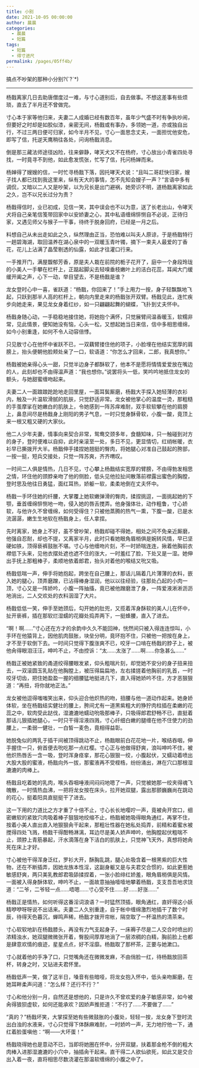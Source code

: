 ```yaml
---
title: 小别
date: 2021-10-05 00:00:00
author: 晨晨
categories: 
  - 晨晨
  - 短篇
tags: 
  - 短篇
  - 得寸进尺
permalink: /pages/05ff4b/
---
```


搞点不吵架的那种小分别?(ˊ?ˋ*)

---

杨戬离家几日去助唐僧度过一难，与寸心道别后，自去做事。不想这差事有些烦琐，直去了半月还不曾做完。

寸心本于家等他归来，夫妻二人成婚已经有数百年，虽年少气盛不时有争执吵闹，但要好之时却是如胶似漆，亲密无间，杨戬或有事办，多领她一道，亦或独自出行，不过三两日便可归家，如今半月不见，寸心一面思念丈夫，一面担忧他安危，即写了信，托逆天鹰稍往各处，问询杨戬消息。

<!-- more -->

倒是那三藏法师途径凶险，往来僻静，哮天犬又不在杨府，寸心放出小青雀四处寻找，一时竟寻不到他，如此愈发慌张，忙写了信，托问杨婵而来。

杨婵得了嫂嫂的信，一时忙寻杨戬下落，因托哮天犬说：“且叫二哥赶快归家，嫂子找人都已找到我这里来，纵有天大的事情，怎不先知会嫂子一声？”言语中多有调侃，又暗以二人又是吵架，以为兄长是出门避祸，她旁识不明，道杨戬离家如此之久，岂不以兄长过分为责？

杨戬得信时，业已初成，见信一笑，其中误会也不以为意，送了长老出山，令哮天犬将自己亲笔信笺带回家中以安娇妻之心，其中私语缠绵悱恻自不必说，正待归家，又遇见师父与猴子一干事，待终于脱身回府，已经是一月之后。

料想自己从未出走如此之久，纵然理由正当，恐怕难以叫夫人原谅，于是杨戬特行一趟碧海湖，取回温养在湖心泉中的一双暖玉青叶镯，摘下一束夫人最爱的丁香花，花儿上沾满了晶莹剔透的仙露，如此才往灌口行来。

一手推开门，满屋馥郁芳香，原是夫人栽在前院的栀子花开了，庭中一个身段玲珑的小美人一手攀在栏杆上，正踮起脚尖去轻嗅垂枝嫩叶上的洁白花蕊，耳闻大门缓缓开阖之声，心下一动，举目望去，不是杨戬是谁？

龙女登时心中一喜，雀跃道：“杨戬，你回来了！”手上用力一按，身子轻飘飘地飞起，只跃到那半人高的栏杆上，朝向内里走来的杨戬张开双臂。杨戬见此，连忙疾步向她走来，果见龙女身着红纱，如一只翩翩起舞的蝴蝶，飞扑到丈夫怀中。

杨戬身随心动，一手稳稳地接住她，将她抱个满怀，只觉展臂间温香暖玉，软糯非常，见此情景，便知她没有恼，心头一松，又想起她当日来信，信中多相思缠绵，如今小别重逢，如何不令人动容倍悸。

只见敖寸心在他怀中雀跃不已，一双藕臂搂住他的项子，小脸埋在他结实宽厚的肩膀上，抬头便朝他脸颊处亲了一口，软语道：“你怎么才回来，二郎，我真想你。”

杨戬被她亲得心头一甜，只觉半边身子都酥软了，他本不是愿将情情爱爱放在嘴边的人，此刻却也不由得温声道：“我也想你。”说罢将头一低，笑吟吟地抵住龙女的额头，与她甜蜜缠吻起来。

夫妻二人一面踉踉跄跄地走回里屋，一面耳鬓厮磨，杨戬大手探入她轻薄的衣衫内，触及一片温软滑腻的肌肤，只觉舒适非常。龙女被他掌心的温度一烫，那粗糙的手茧摩挲在她嫩白的肌肤上，令她感到一阵苏痒难耐，双手软软攀在他的肩膀上，鼻息间尽是杨戬身上刚阳的男子气息，一时只觉身酥骨软，小腹一酸，竟顶上来一根又粗又硬的大家伙。

他二人少年夫妻，情事向来契合非常，鸳鸯交颈多年，食髓知味，只一触碰到对方的身子，登时便难以自抑，此时亲滚至一处，多日不见，更显情切，红绡帐暖，衣衫早已撕拨开大半。杨戬伸手揉捏她翘挺的臀肉，将她腿心对准自己鼓起的胯部，一按一挺，短兵交接处，只觉一阵苏爽，齐齐喟叹。

一时间二人俱是情热，几日不见，寸心攀上杨戬结实宽厚的臂膀，不由得勃发相思之情，环住他的颈脖亲吻了他的侧脸，低头见他拉扯间散落前襟露出蜜色的胸膛，登时思及他往日勇猛，面红耳热，娇躯一软，柔柔地倒在丈夫怀中。

杨戬一手环住她的纤腰，大掌覆上她软嫩弹滑的臀肉，揉捏挑逗，一面挑起她的下颚，垂首缠绵悱恻地一吻，侵入她的唇舌搅弄。他身强体壮，动作粗鲁，寸心娇软，与他许久不曾缠绵，如何受得住？只被他蒸腾的热气一熏，下腹一酸，已是水流潺潺，嫩生生地软在杨戬身上，任人拿捏。

先时离家，她身上不好，虽不曾吵架，杨戬却碰不得她，相处之间不免亲近厮磨，他强自忍耐，却也不提，又离家半月，此时只看她眼角眉梢俱是婉转风情，早已坚硬如铁，顶得亵裤鼓胀不堪。寸心与他缠吻片刻，不一时娇喘连连，揪着他胸前衣襟低下头来，见他衣摆处遮也遮不住的涨大，一时羞红了脸，下处又是一湿。她伸出手抚上那粗棒子，柔顺地依着郎君，抬头对着他的喉结又吮又吸。

杨戬低喘一声，伸手将她抱起，跨坐在自己腰上，那话儿隔着几片薄薄的衣料，嵌入她的腿心，顶弄磨蹭，已沾得棒身湿润，他以以往经验，往那处凸起的小肉一顶，寸心又是一阵娇吟，小腹一阵抽搐，竟已被他蹭磨泄了身，一阵爱液淅淅沥沥地淌出，二人交欢处的衣料洇湿了大片。

杨戬低低一笑，伸手至她颈后，勾开她的肚兜，又揽着浑身酥软的美人儿在怀中，扯开亵裤，插在那软烂湿蠕的花瓣处捣弄两下，一挺蜂腰，直入了进去。

“啊！啊……”寸心还在方才的余韵中久久不能回神，恍然间只被入得连连惊叫，小手环在他猿背上，因他肌肉鼓胀，块垒分明，竟环抱不住，只被他一把按在身上，才不至于软倒下去。一时间只觉得下腹涨爽不已，咬牙一口啃在杨戬的脖子上，被他肏得眼泪汪汪，呻吟不止，不由控诉：“太……太涨了……啊……你急甚么……”

杨戬正被她紧致的甬道绞得腰眼发紧，仰头粗喘片刻，却觉她不安分的身子扭来扭去，一双滚圆玉乳贴在他胸膛上，被压得扁扁地，左右揉搓着他胸前的乳首，一时咬牙切齿，把住她盈盈一握的细腰猛地挺进几下，直入得她娇吟不住，方才恶狠狠道：“再扭，将你就地正法。”

龙女被他逗得嗤嗤笑出来，仰头迎合他炽热的吻，扭腰与他一道动作起来。她身娇体软，坐在杨戬结实健壮的腰上，胯间尤有一道黑紫粗大的狰狞肉柱插在柔嫩的花蕊之中，软肉受此跶伐，湿漉漉地蠕动吮吸那棒子，只吸得郎君舒畅不已，直挺着那话儿狠插她腿心，一时只干得淫液四溅，寸心纤细白嫩的腿缠在他不住使力的劲腰上，一柔弱一健壮，一白皙一麦色，竟相得益彰。

她脱兔似的两乳于插干间被顶得跳动不止，杨戬眼前白花花地一片，喉结吞咽，伸手握住一只，俯首便去吮吃那一点红樱。寸心正与他做得舒爽，浪叫呻吟不住，被他炽热唇舌一含一吸，登时浑身痉挛，那花心狠狠一绞，小腹起伏，又蠕动着喷出大股大股的蜜液，杨戬向外一拔，那蜜液再不受桎梏，纷纷涌出，淋在穴口那根湿漉漉的肉棒上。

杨戬且吃着她的乳肉，喉头吞咽唾液间闷闷地嗯了一声，只觉被她那一绞夹得魂飞魄散，一时情热血沸，一把将龙女按在床头，拉开她双腿，露出那颤巍巍尚在跳动的花心，挺着阳具直挺挺干了进去。

这一下用的力道比之方才重了十倍不止，寸心长长地嘤咛一声，竟被肏开宫口，细密嫩软的紧致穴肉吸着棒子狠狠地绞缩不止，杨戬被她吸得眼角通红，再掌不住，按着小美人直出直入地狠狠肏干起来，那粗壮性器在她私处捣弄，前精和着蜜水被搅得四处飞溅，杨戬干得酣畅淋漓，耳边尽是美人娇声呻吟，他胸膛起伏粗喘不止，颈脖上青筋暴起，汗水滴落在身下洁白的肌肤上，只觉神飞天外，真想将她肏死在床上才好。

寸心被他干得浑身泛红，罗衫大开，酥胸乱跳，腿心处吸含着一根黑紫的巨大性物，还在不断插弄，因她龙族本性淫，这副身躯又是与夫君交合惯的，如此更惹她敏感舒爽，两只美乳教郎君吸舔揉捏着，一张小脸绯红娇羞，眼角眉梢俱是风情。一面被入得身酥体软，呻吟不止，一面故意抽抽噎噎地攀着杨戬，支支吾吾地求饶道：“二爷，二爷轻一点……唔嗯……寸心受不住……好……好涨……”

杨戬正是情热，如何听得这番淫词浪语？一时猛然顶插，眼角通红，直奸得这小妖精咿咿呀呀说不出话来。夫妻二人久别重逢，自于帐中缠绵激烈地插干了数个时辰，待得天色暮沉，蝉鸣声稀，杨戬才拨开帘帐，隔空取了一杯温热的清茶来。

寸心软软地趴在杨戬膝头，再没有力气支起身子，一床褥子尽是二人交合时喷出的浓精浊水，她双腿微微张开着，臀股间厚厚地淌了一层浓稠的白精，胸前脸上也都是肆意欢情的痕迹，星星点点，好不淫靡。杨戬取了那杯茶，正要与她漱口。

寸心就着他的手净了口，只觉嘴角还在微微发麻，不由俏脸一红，待杨戬放回茶杯，转身之时，又钻进夫君怀里。

杨戬低声一笑，做了这半日，嗓音有些暗哑，将龙女抱入怀中，低头亲吻厮磨，在她耳畔柔声问道：“怎么样？还行不行？”

寸心和他分别一月，自然还是想他的，只是许久不曾欢爱的身子敏感非常，如今被肏得狼狈虚软，如何还能承欢？因娇声推拒道：“不行了……不要做了……”

“真的？”杨戬坏笑，大掌探至她有些微鼓胀的小腹处，轻轻一按，龙女身下登时流出白浊的水液来，寸心只觉得下体酥麻难耐，一时娇吟一声，无力地拧他一下，通红着脸蛋嗔他：“啊——大坏蛋！”

杨戬晓得她也是意动不已，当即将她圈在怀中，分开双腿，扶着那金枪不倒的粗大肉棒入进那湿漉漉的小穴中，抽插肏干起来。直干得二人欲仙欲死，如此又是交合出入着一夜，直将相思尽数浇灌在那温软缠绵的小腹之中了。
